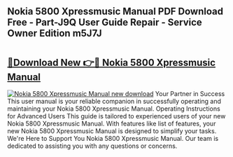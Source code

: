 ## Nokia 5800 Xpressmusic Manual PDF Download Free - Part-J9Q User Guide Repair - Service Owner Edition m5J7J

# <h2><a href="http://cf24600.oget.top/?id=Nokia+5800+Xpressmusic+Manual">🔗Download New 👉🔴 Nokia 5800 Xpressmusic Manual</a></h2>

[![Nokia 5800 Xpressmusic Manual new download](https://i.imgur.com/5g1atiW.png)](http://cf24600.oget.top/?id=Nokia+5800+Xpressmusic+Manual)
Your Partner in Success This user manual is your reliable companion in successfully operating and maintaining your Nokia 5800 Xpressmusic Manual. Operating Instructions for Advanced Users This guide is tailored to experienced users of your new Nokia 5800 Xpressmusic Manual. With features like list of features, your new Nokia 5800 Xpressmusic Manual is designed to simplify your tasks. We're Here to Support You Nokia 5800 Xpressmusic Manual. Our team is dedicated to assisting you with any questions or concerns.
